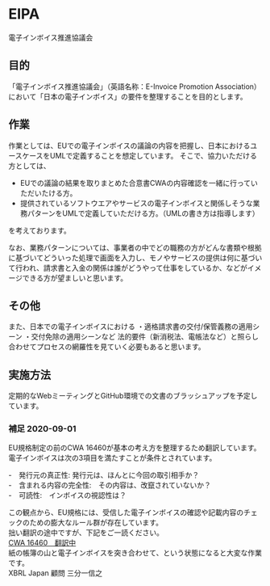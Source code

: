 # EIPA
電子インボイス推進協議会

## 目的
「電子インボイス推進協議会」（英語名称：E-Invoice Promotion Association）において「日本の電子インボイス」の要件を整理することを目的とします。

## 作業
作業としては、EUでの電子インボイスの議論の内容を把握し、日本におけるユースケースをUMLで定義することを想定しています。 そこで、協力いただける方としては、
* EUでの議論の結果を取りまとめた合意書CWAの内容確認を一緒に行っていただいたける方。
* 提供されているソフトウエアやサービスの電子インボイスと関係しそうな業務パターンをUMLで定義していただける方。（UMLの書き方は指導します）

を考えております。

なお、業務パターンについては、事業者の中でどの職務の方がどんな書類や根拠に基づいてどういった処理で画面を入力し、モノやサービスの提供は何に基づいて行われ、請求書と入金の関係は誰がどうやって仕事をしているか、などがイメージできる方が望ましいと思います。

## その他
また、日本での電子インボイスにおける ・適格請求書の交付/保管義務の適用シーン ・交付免除の適用シーンなど 法的要件（新消税法、電帳法など）と照らし合わせてプロセスの網羅性を見ていく必要もあると思います。

## 実施方法
定期的なWebミーティングとGitHub環境での文書のブラッシュアップを予定しています。

### 補足 2020-09-01
EU規格制定の前のCWA 16460が基本の考え方を整理するため翻訳しています。  
電子インボイスは次の3項目を満たすことが条件とされています。 

-　発行元の真正性: 発行元は、ほんとに今回の取引相手か？  
-　含まれる内容の完全性:　その内容は、改竄されていないか？  
-　可読性:　インボイスの視認性は？  

この観点から、EU規格には、受信した電子インボイスの確認や記載内容のチェックのための膨大なルール群が存在しています。  
拙い翻訳の途中ですが、下記をご一読ください。  
[CWA 16460　翻訳中](https://github.com/pontsoleil/EIPA/blob/master/EU%E8%A6%8F%E6%A0%BC/CWA_16460.md)  
紙の帳簿の山と電子インボイスを突き合わせて、という状態になると大変な作業です。  
XBRL Japan 顧問 三分一信之  
